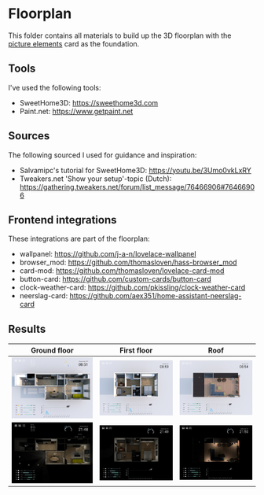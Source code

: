 # Floorplan
This folder contains all materials to build up the 3D floorplan with the [picture elements](https://www.home-assistant.io/dashboards/picture-elements/) card as the foundation.

## Tools
I've used the following tools:
* SweetHome3D: https://sweethome3d.com
* Paint.net: https://www.getpaint.net

## Sources
The following sourced I used for guidance and inspiration:
* Salvamipc's tutorial for SweetHome3D: https://youtu.be/3Umo0vkLxRY
* Tweakers.net 'Show your setup'-topic (Dutch): https://gathering.tweakers.net/forum/list_message/76466906#76466906

## Frontend integrations
These integrations are part of the floorplan:
* wallpanel: https://github.com/j-a-n/lovelace-wallpanel
* browser_mod: https://github.com/thomasloven/hass-browser_mod
* card-mod: https://github.com/thomasloven/lovelace-card-mod
* button-card: https://github.com/custom-cards/button-card
* clock-weather-card: https://github.com/pkissling/clock-weather-card
* neerslag-card: https://github.com/aex351/home-assistant-neerslag-card

## Results
| Ground floor | First floor | Roof |
| --- | --- | --- |
| ![A 3D-picture of a house during the day, containing sensor information from Home Assistant](day_01_groundfloor.jpeg) | ![A 3D-picture of a house during the day, containing sensor information from Home Assistant](day_02_upstairs.jpeg) | ![A 3D-picture of a house during the day, containing sensor information from Home Assistant](day_03_roof.jpeg) |
| ![A 3D-picture of a house during the night, containing sensor information from Home Assistant](night_01_groundfloor.jpeg) | ![A 3D-picture of a house during the night, containing sensor information from Home Assistant](night_02_upstairs.jpeg) | ![A 3D-picture of a house during the night, containing sensor information from Home Assistant](night_03_roof.jpeg) |
